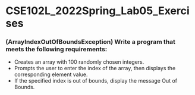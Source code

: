 # CSE102L_2022Spring_Lab05_Exercises
### (ArrayIndexOutOfBoundsException) Write a program that meets the following requirements:
- Creates an array with 100 randomly chosen integers.
- Prompts the user to enter the index of the array, then displays the corresponding element value.
- If the specified index is out of bounds, display the message Out of Bounds.